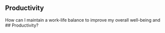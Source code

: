 ## Productivity

How can I maintain a work-life balance to improve my overall well-being and ## Productivity?